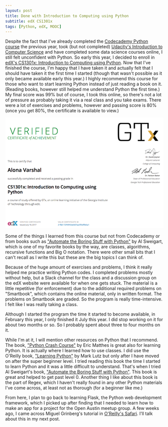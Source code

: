 ```yaml
---
layout: post
title: Done with Introduction to Computing using Python
subtitle: edX CS1301x
tags: [Python, edX, MOOC]
---
```


Despite the fact that I've already completed the [Codecademy Python course](https://www.codecademy.com/learn/python) the previous year, took (but not completed) [Udacity's Introduction to Computer Science](https://www.udacity.com/course/intro-to-computer-science--cs101) and have completed some data science courses online, I still felt unconfident with Python. So early this year, I decided to enroll in [edX's CS1301x: Introduction to Computing using Python](https://www.edx.org/course/introduction-computing-using-python-gtx-cs1301x). Now that I've finished the course, I'm happy that I have taken it and actually felt that I should have taken it the first time I started (though that wasn't possible as it only became available early this year.) I highly recommend this course for those who want to start learning Python instead of just reading a book on it. (Reading books, however still helped me understand Python the first time.) My final score was 99% but of course, I took this online, so there's not a lot of pressure as probably taking it via a real class and you take exams. There were a lot of exercises and problems, however and passing score is 80% (once you get 80%, the certificate is available to view.)

![](/img/cs1301x.png)

Some of the things I learned from this course but not from Codecademy or from books such as ["Automate the Boring Stuff with Python"](https://automatetheboringstuff.com/) by Al Sweigart, which is one of my favorite books by the way, are classes, algorithms, recursive functions and Big O notation. There were other small bits that I can't recall as I write this but these are the big topics I can think of. 

Because of the huge amount of exercises and problems, I think it really helped me practice writing Python codes. I completed problems mostly without help, but a Slack channel for the class and a discussion group on the edX website were available for when one gets stuck. The material is a little repetitive (for enforcement) due to the additional required problems on "Smartbook", which contains the online material, only in written format. The problems on Smartbook are graded. So the program is really time-intensive. I felt like I was really taking a class.

Although I started the program the time it started to become available, in February this year, I only finished it July this year. I did stop working on it for about two months or so. So I probably spent about three to four months on it.

While I'm at it, I will mention other resources on Python that I recommend. The book, ["Python Crash Course"](https://www.nostarch.com/pythoncrashcourse) by Eric Matthes is great also for learning Python. It is actually where I learned how to use classes. I did use the O'Reilly book, ["Learning Python"](https://www.safaribooksonline.com/library/view/learning-python-3rd/9780596513986/) by Mark Lutz but only after I have moved on after the super beginner level. I tried reading this book the time I started to learn Python and it was a little difficult to understand. That's when I tried Al Sweigart's book, ["Automate the Boring Stuff with Python"](https://automatetheboringstuff.com/). This book is great and helped to get past level 0. Another thing I like about this book is the part of Regex, which I haven't really found in any other Python materials I've come across, at least not as thorough (for a beginner like me.)

From here, I plan to go back to learning Flask, the Python web development framework, which I picked up after finding that I needed to learn how to make an app for a project for the Open Austin meetup group. A few weeks ago, I came across Miguel Grinberg's tutorial in [O'Reilly's Safari](https://www.safaribooksonline.com/library/view/learning-path-introduction/9781491958018/). I'll talk about this in my next post.